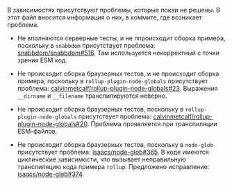 В зависимостях присутствуют проблемы, которые покаи не решены.
В этот файл вносится информация о них, в коммите, где возникает проблема.

* Не вполняются серверные тесты, и не ппроисходит сборка примера, поскольку в `snabbdom` присутствует проблема:
  [snabbdom/snabbdom#516](https://github.com/snabbdom/snabbdom/issues/516).
  Там используется некорректный с точки зрения ESM код.

* Не происходит сборка браузерных тестов, и не происходит сборка примера,
  поскольку в `rollup-plugin-node-globals` присутствует проблема:
  [calvinmetcalf/rollup-plugin-node-globals#23](https://github.com/calvinmetcalf/rollup-plugin-node-globals/issues/23).
  Выражения `__dirname` и `__filename` транспилируются неверно.

* Не происходит сборка браузерных тестов, поскольку в `rollup-plugin-node-globals` присутствует проблема:
  [calvinmetcalf/rollup-plugin-node-globals#20](https://github.com/calvinmetcalf/rollup-plugin-node-globals/issues/20).
  Проблема проявляется при транспиляции ESM-файлов.

* Не происходит сборка браузерных тестов, поскольку в `node-glob` присутствует проблема:
  [isaacs/node-glob#365](https://github.com/isaacs/node-glob/issues/365).
  В коде имеются циклические зависимости, что вызывает неправильную транспиляцию кода примера `rollup`.
  Предложено исправление: [isaacs/node-glob#374](https://github.com/isaacs/node-glob/issues/374).
